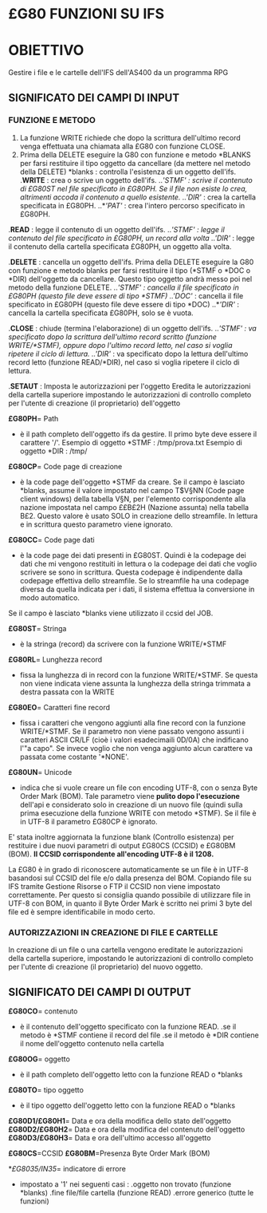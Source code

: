 # £G80 FUNZIONI SU IFS
# OBIETTIVO
 Gestire i file e le cartelle dell'IFS dell'AS400 da un programma RPG

## SIGNIFICATO DEI CAMPI DI INPUT
### FUNZIONE E METODO
1. La funzione WRITE richiede che dopo la scrittura dell'ultimo record venga effettuata una chiamata alla £G80 con funzione CLOSE.
2. Prima della DELETE eseguire la G80 con funzione e metodo *BLANKS per farsi restituire il tipo oggetto da cancellare (da mettere nel metodo della DELETE)
*blanks  :  controlla l'esistenza di un oggetto dell'ifs.
.**WRITE** :  crea o scrive un oggetto dell'ifs.
..**'*STMF'** :  scrive il contenuto di £G80ST nel file specificato in £G80PH. Se il file non esiste lo crea, altrimenti accoda il contenuto a quello esistente.
..**'*DIR'** :  crea la cartella specificata in £G80PH.
..**'*PAT'** :  crea l'intero percorso specificato in £G80PH.

.**READ** :  legge il contenuto di un oggetto dell'ifs.
..**'*STMF'** :  legge il contenuto del file specificato in £G80PH, un record alla volta
..**'*DIR'** :  legge il contenuto della cartella specificata £G80PH, un oggetto alla volta.

.**DELETE** :  cancella un oggetto dell'ifs. Prima della DELETE eseguire la G80 con funzione e metodo blanks per farsi restituire il tipo (*STMF o *DOC o *DIR) dell'oggetto da cancellare. Questo tipo oggetto andrà messo poi nel metodo della funzione DELETE.
..**'*STMF'** :  cancella il file specificato in £G80PH (questo file deve essere di tipo *STMF)
..**'*DOC'** :  cancella il file specificato in £G80PH (questo file deve essere di tipo *DOC)
..**'*DIR'** :  cancella la cartella specificata £G80PH, solo se è vuota.

.**CLOSE**   :  chiude (termina l'elaborazione) di un oggetto dell'ifs.
..**'*STMF'** :  va specificato dopo la scrittura dell'ultimo record scritto (funzione WRITE/*STMF), oppure dopo l'ultimo record letto, nel caso si voglia ripetere il ciclo di lettura.
..**'*DIR'** :  va specificato dopo la lettura dell'ultimo record letto (funzione READ/*DIR), nel caso si voglia ripetere il ciclo di lettura.

.**SETAUT**   :  Imposta le autorizzazioni per l'oggetto
Eredita le autorizzazioni della cartella superiore impostando le autorizzazioni di controllo completo per l'utente di creazione (il proprietario) dell'oggetto

**£G80PH**= Path
 - è il path completo dell'oggetto ifs da gestire. Il primo byte deve essere il carattere '/'.
   Esempio di oggetto *STMF :  /tmp/prova.txt
   Esempio di oggetto *DIR  :  /tmp/

**£G80CP**= Code page di creazione
 - è la code page dell'oggetto *STMF da creare.
 Se il campo è lasciato *blanks, assume il valore impostato nel campo T$V§NN (Code page client  windows) della tabella V§N, per l'elemento corrispondente alla nazione impostata nel campo ££B£2H  (Nazione assunta) nella tabella B£2.
 Questo valore è usato SOLO in creazione dello streamfile. In lettura e in scrittura questo
 parametro viene ignorato.

**£G80CC**= Code page dati
 - è la code page dei dati presenti in £G80ST.
 Quindi è la codepage dei dati che mi vengono restituiti in lettura o la codepage dei dati che
 voglio scrivere se sono in scrittura.
 Questa codepage è indipendente dalla codepage effettiva dello streamfile.
 Se lo streamfile ha una codepage diversa da quella indicata per i dati, il sistema effettua
 la conversione in modo automatico.

 Se il campo è lasciato *blanks viene utilizzato il ccsid del JOB.

**£G80ST**= Stringa
 - è la stringa (record) da scrivere con la funzione WRITE/*STMF

**£G80RL**= Lunghezza record
 - fissa la lunghezza di in record con la funzione WRITE/*STMF. Se questa non viene indicata viene assunta la lunghezza della stringa trimmata a destra passata con la WRITE

**£G80EO**= Caratteri fine record
 - fissa i caratteri che vengono aggiunti alla fine record con la funzione WRITE/*STMF. Se il parametro non viene passato vengono assunti i caratteri ASCII CR/LF (cioè i valori esadecimaili 0D/0A) che indificano l'"a capo". Se invece voglio che non venga aggiunto alcun carattere va passata  come costante '*NONE'.

**£G80UN**= Unicode
 - indica che si vuole creare un file con encoding UTF-8, con o senza Byte Order Mark (BOM).
Tale parametro viene **pulito dopo l'esecuzione** dell'api e considerato solo in creazione di un nuovo file (quindi sulla prima esecuzione della funzione WRITE con metodo *STMF).
Se il file è in UTF-8 il parametro £G80CP è ignorato.

E' stata inoltre aggiornata la funzione blank (Controllo esistenza) per restituire i due nuovi parametri di output £G80CS (CCSID) e £G80BM (BOM).
**Il CCSID corrispondente all'encoding UTF-8 è il 1208.**

La £G80 è in grado di riconoscere automaticamente se un file è in UTF-8 basandosi sul CCSID del file e/o dalla presenza del BOM. Copiando file su IFS tramite Gestione Risorse o FTP il CCSID non viene impostato correttamente. Per questo si consiglia quando possibile di utilizzare file in UTF-8 con BOM, in quanto il Byte Order Mark è scritto nei primi 3 byte del file ed è sempre identificabile in modo certo.

### AUTORIZZAZIONI IN CREAZIONE DI FILE E CARTELLE
In creazione di un file o una cartella vengono ereditate le autorizzazioni della cartella superiore, impostando le autorizzazioni di controllo completo per l'utente di creazione (il proprietario) del nuovo oggetto.

## SIGNIFICATO DEI CAMPI DI OUTPUT

**£G80CO**= contenuto
  - è il contenuto dell'oggetto specificato con la funzione READ.
    .se il metodo è *STMF contiene il record del file
    .se il metodo è *DIR  contiene il nome dell'oggetto contenuto nella cartella

**£G80OG**= oggetto
  - è il path completo dell'oggetto letto con la funzione READ o *blanks

**£G80TO**= tipo oggetto
 - è il tipo oggetto dell'oggetto letto con la funzione READ o *blanks

**£G80D1/£G80H1**= Data e ora della modifica dello stato dell'oggetto
**£G80D2/£G80H2**= Data e ora della modifica del contenuto dell'oggetto
**£G80D3/£G80H3**= Data e ora dell'ultimo accesso all'oggetto

**£G80CS**=CCSID
**£G80BM**=Presenza Byte Order Mark (BOM)

**£G8035/*IN35**= indicatore di errore
 - impostato a '1' nei seguenti casi : 
   .oggetto non trovato (funzione *blanks)
   .fine file/file cartella (funzione READ)
   .errore generico (tutte le funzioni)

